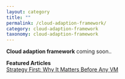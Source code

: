 ```yaml
---
layout: category
title: ""
permalink: /cloud-adaption-framework/
category: cloud-adaption-framework
taxonomy: cloud-adaption-framework
---
```

**Cloud adaption framework** coming soon..

**Featured Articles**<br>
[Strategy First: Why It Matters Before Any VM](/_posts/2025-08-08-strategy-first.md)

